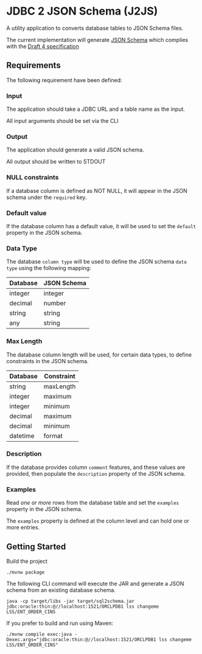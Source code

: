 # JDBC 2 JSON Schema (J2JS)
A utility application to converts database tables to JSON Schema files.

The current implementation will generate [JSON Schema](https://json-schema.org/) which complies with the [Draft 4 specification](https://json-schema.org/specification-links.html#draft-4)

## Requirements

The following requirement have been defined:

### Input
The application should take a JDBC URL and a table name as the input.

All input arguments should be set via the CLI

### Output
The application should generate a valid JSON schema.

All output should be written to STDOUT

### NULL constraints
If a database column is defined as NOT NULL, it will appear in the JSON schema under the `required` key.

### Default value
If the database column has a default value, it will be used to set the `default` property in the JSON schema.

### Data Type
The database `column type` will be used to define the JSON schema `data type` using the following mapping:

| Database      | JSON Schema |
| ----------- | ----------- |
| integer   | integer        |
| decimal   | number        |
| string   | string        |
| any   | string        |

### Max Length
The database column length will be used, for certain data types, to define constraints in the JSON schema.

| Database      | Constraint |
| ----------- | ----------- |
| string   | maxLength        |
| integer   | maximum        |
| integer   | minimum        |
| decimal   | maximum        |
| decimal   | minimum        |
| datetime   | format        |

### Description
If the database provides column `comment` features, and these values are provided, then populate the `description` property of the JSON schema. 

### Examples
Read *one or more* rows from the database table and set the `examples` property in the JSON schema.  

The `examples` property is defined at the column level and can hold one or more entries. 

## Getting Started

Build the project
```shell
./mvnw package
```

The following CLI command will execute the JAR and generate a JSON schema from an existing database schema.
```shell
java -cp target/libs -jar target/sql2schema.jar jdbc:oracle:thin:@//localhost:1521/ORCLPDB1 lss changeme LSS/ENT_ORDER_CINS
```

If you prefer to build and run using Maven:
```shell
./mvnw compile exec:java -Dexec.args="jdbc:oracle:thin:@//localhost:1521/ORCLPDB1 lss changeme LSS/ENT_ORDER_CINS"
```

